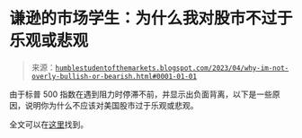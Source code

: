 <!--yml

分类：未分类

日期：2024-05-18 01:30:47

-->

# 谦逊的市场学生：为什么我对股市不过于乐观或悲观

> 来源：[`humblestudentofthemarkets.blogspot.com/2023/04/why-im-not-overly-bullish-or-bearish.html#0001-01-01`](https://humblestudentofthemarkets.blogspot.com/2023/04/why-im-not-overly-bullish-or-bearish.html#0001-01-01)

由于标普 500 指数在遇到阻力时停滞不前，并显示出负面背离，以下是一些原因，说明你为什么不应该对美国股市过于乐观或悲观。

全文可以在[这里](https://humblestudentofthemarkets.com/2023/04/22/why-im-not-overly-bullish-or-bearish/)找到。

